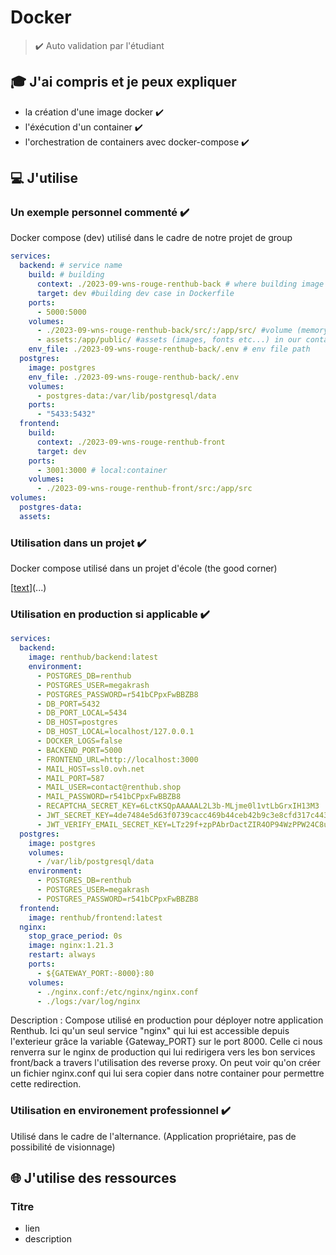 # Docker

> ✔️ Auto validation par l'étudiant

## 🎓 J'ai compris et je peux expliquer

- la création d'une image docker ✔️
- l'éxécution d'un container ✔️
- l'orchestration de containers avec docker-compose ✔️

## 💻 J'utilise

### Un exemple personnel commenté ✔️

Docker compose (dev) utilisé dans le cadre de notre projet de group

```yaml
services:
  backend: # service name
    build: # building
      context: ./2023-09-wns-rouge-renthub-back # where building image
      target: dev #building dev case in Dockerfile
    ports:
      - 5000:5000
    volumes:
      - ./2023-09-wns-rouge-renthub-back/src/:/app/src/ #volume (memory) in container
      - assets:/app/public/ #assets (images, fonts etc...) in our container
    env_file: ./2023-09-wns-rouge-renthub-back/.env # env file path
  postgres:
    image: postgres
    env_file: ./2023-09-wns-rouge-renthub-back/.env
    volumes:
      - postgres-data:/var/lib/postgresql/data
    ports:
      - "5433:5432"
  frontend:
    build:
      context: ./2023-09-wns-rouge-renthub-front
      target: dev
    ports:
      - 3001:3000 # local:container
    volumes:
      - ./2023-09-wns-rouge-renthub-front/src:/app/src
volumes:
  postgres-data:
  assets:
```

### Utilisation dans un projet ✔️

Docker compose utilisé dans un projet d'école (the good corner)

[[text](https://github.com/hugodavid1/the-good-corner/tree/dev)](...)

### Utilisation en production si applicable ✔️

```yaml
services:
  backend:
    image: renthub/backend:latest
    environment:
      - POSTGRES_DB=renthub
      - POSTGRES_USER=megakrash
      - POSTGRES_PASSWORD=r541bCPpxFwBBZB8
      - DB_PORT=5432
      - DB_PORT_LOCAL=5434
      - DB_HOST=postgres
      - DB_HOST_LOCAL=localhost/127.0.0.1
      - DOCKER_LOGS=false
      - BACKEND_PORT=5000
      - FRONTEND_URL=http://localhost:3000
      - MAIL_HOST=ssl0.ovh.net
      - MAIL_PORT=587
      - MAIL_USER=contact@renthub.shop
      - MAIL_PASSWORD=r541bCPpxFwBBZB8
      - RECAPTCHA_SECRET_KEY=6LctKSQpAAAAAL2L3b-MLjme0l1vtLbGrxIH13M3
      - JWT_SECRET_KEY=4de7484e5d63f0739cacc469b44ceb42b9c3e8cfd317c443e3e16c0c3d53cbb3
      - JWT_VERIFY_EMAIL_SECRET_KEY=LTz29f+zpPAbrDactZIR4OP94WzPPW24C8uXr+AUlikug6+GmTgOZsoHs5Nh9pofP1tb9lHlczQLJHVdxu1ivQ5T
  postgres:
    image: postgres
    volumes:
      - /var/lib/postgresql/data
    environment:
      - POSTGRES_DB=renthub
      - POSTGRES_USER=megakrash
      - POSTGRES_PASSWORD=r541bCPpxFwBBZB8
  frontend:
    image: renthub/frontend:latest
  nginx:
    stop_grace_period: 0s
    image: nginx:1.21.3
    restart: always
    ports:
      - ${GATEWAY_PORT:-8000}:80
    volumes:
      - ./nginx.conf:/etc/nginx/nginx.conf
      - ./logs:/var/log/nginx
```

Description : Compose utilisé en production pour déployer notre application Renthub. Ici qu'un seul service "nginx" qui lui est accessible depuis l'exterieur grâce la variable {Gateway_PORT} sur le port 8000. Celle ci nous renverra sur le nginx de production qui lui redirigera vers les bon services front/back a travers l'utilisation des reverse proxy. On peut voir qu'on créer un fichier nginx.conf qui lui sera copier dans notre container pour permettre cette redirection.

### Utilisation en environement professionnel ✔️

Utilisé dans le cadre de l'alternance. (Application propriétaire, pas de possibilité de visionnage)

## 🌐 J'utilise des ressources

### Titre

- lien
- description

```

```
